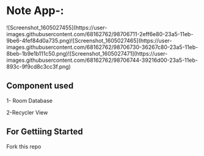 <h1>Note App-:</h1>
![Screenshot_1605027455](https://user-images.githubusercontent.com/68162762/98706711-2eff6e80-23a5-11eb-9be6-4fef84d0a735.png)![Screenshot_1605027465](https://user-images.githubusercontent.com/68162762/98706730-36267c80-23a5-11eb-8beb-1b9e1b111c50.png)![Screenshot_1605027471](https://user-images.githubusercontent.com/68162762/98706744-39216d00-23a5-11eb-893c-9f9cd8c3cc3f.png)

<h2>Component used</h2>
<p>1- Room Database</p>
<p>2-Recycler View</p>

<h2>For Gettiing Started</h2>
Fork this repo

